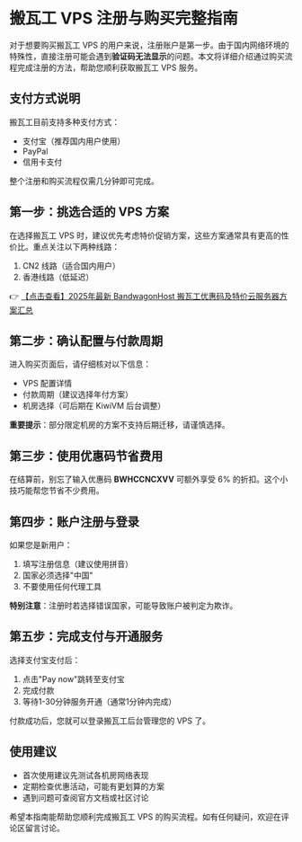 # 搬瓦工 VPS 注册与购买完整指南

对于想要购买搬瓦工 VPS 的用户来说，注册账户是第一步。由于国内网络环境的特殊性，直接注册可能会遇到**验证码无法显示**的问题。本文将详细介绍通过购买流程完成注册的方法，帮助您顺利获取搬瓦工 VPS 服务。

## 支付方式说明
搬瓦工目前支持多种支付方式：
- 支付宝（推荐国内用户使用）
- PayPal
- 信用卡支付

整个注册和购买流程仅需几分钟即可完成。

## 第一步：挑选合适的 VPS 方案
在选择搬瓦工 VPS 时，建议优先考虑特价促销方案，这些方案通常具有更高的性价比。重点关注以下两种线路：
1. CN2 线路（适合国内用户）
2. 香港线路（低延迟）

👉 [【点击查看】2025年最新 BandwagonHost 搬瓦工优惠码及特价云服务器方案汇总](https://bit.ly/banwagon)

## 第二步：确认配置与付款周期
进入购买页面后，请仔细核对以下信息：
- VPS 配置详情
- 付款周期（建议选择年付方案）
- 机房选择（可后期在 KiwiVM 后台调整）

**重要提示**：部分限定机房的方案不支持后期迁移，请谨慎选择。

## 第三步：使用优惠码节省费用
在结算前，别忘了输入优惠码 **BWHCCNCXVV** 可额外享受 6% 的折扣。这个小技巧能帮您节省不少费用。

## 第四步：账户注册与登录
如果您是新用户：
1. 填写注册信息（建议使用拼音）
2. 国家必须选择"中国"
3. 不要使用任何代理工具

**特别注意**：注册时若选择错误国家，可能导致账户被判定为欺诈。

## 第五步：完成支付与开通服务
选择支付宝支付后：
1. 点击"Pay now"跳转至支付宝
2. 完成付款
3. 等待1-30分钟服务开通（通常1分钟内完成）

付款成功后，您就可以登录搬瓦工后台管理您的 VPS 了。

## 使用建议
- 首次使用建议先测试各机房网络表现
- 定期检查优惠活动，可能有更划算的方案
- 遇到问题可查阅官方文档或社区讨论

希望本指南能帮助您顺利完成搬瓦工 VPS 的购买流程。如有任何疑问，欢迎在评论区留言讨论。
